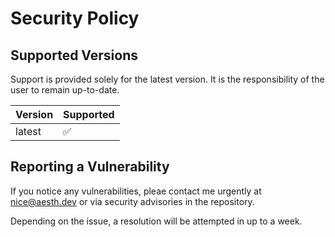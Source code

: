 # Security Policy

## Supported Versions

Support is provided solely for the latest version.
It is the responsibility of the user to remain up-to-date.

| Version  | Supported          |
| -------  | ------------------ |
| latest   | :white_check_mark: |

## Reporting a Vulnerability

If you notice any vulnerabilities, pleae contact me urgently at nice@aesth.dev or
via security advisories in the repository.

Depending on the issue, a resolution will be attempted in up to a week.
